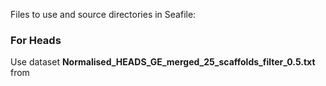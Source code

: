 Files to use and source directories in Seafile:

### For Heads
Use dataset **Normalised_HEADS_GE_merged_25_scaffolds_filter_0.5.txt** from 
